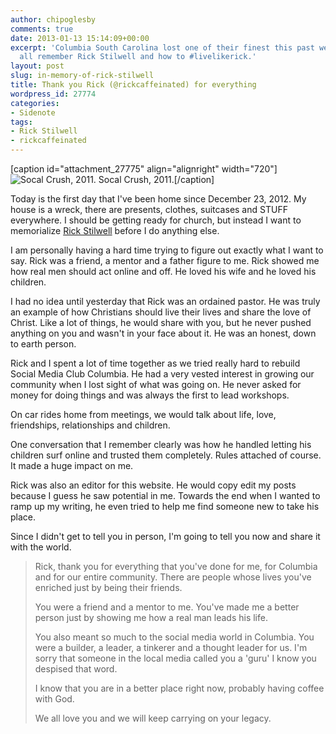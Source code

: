 ```yaml
---
author: chipoglesby
comments: true
date: 2013-01-13 15:14:09+00:00
excerpt: 'Columbia South Carolina lost one of their finest this past week. Let''s
  all remember Rick Stilwell and how to #livelikerick.'
layout: post
slug: in-memory-of-rick-stilwell
title: Thank you Rick (@rickcaffeinated) for everything
wordpress_id: 27774
categories:
- Sidenote
tags:
- Rick Stilwell
- rickcaffeinated
---
```


[caption id="attachment_27775" align="alignright" width="720"]![Socal Crush, 2011.](https://storage.googleapis.com/www.chipoglesby.com/299443_10150292844299817_1877259_n.jpeg) Socal Crush, 2011.[/caption]

Today is the first day that I've been home since December 23, 2012. My house is a wreck, there are presents, clothes, suitcases and STUFF everywhere. I should be getting ready for church, but instead I want to memorialize [Rick Stilwell](http://www.rickcaffeinated.com) before I do anything else.

I am personally having a hard time trying to figure out exactly what I want to say. Rick was a friend, a mentor and a father figure to me. Rick showed me how real men should act online and off. He loved his wife and he loved his children.

I had no idea until yesterday that Rick was an ordained pastor. He was truly an example of how Christians should live their lives and share the love of Christ. Like a lot of things, he would share with you, but he never pushed anything on you and wasn't in your face about it. He was an honest, down to earth person.

Rick and I spent a lot of time together as we tried really hard to rebuild Social Media Club Columbia. He had a very vested interest in growing our community when I lost sight of what was going on. He never asked for money for doing things and was always the first to lead workshops.

On car rides home from meetings, we would talk about life, love, friendships, relationships and children. 

One conversation that I remember clearly was how he handled letting his children surf online and trusted them completely. Rules attached of course. It made a huge impact on me.

Rick was also an editor for this website. He would copy edit my posts because I guess he saw potential in me. Towards the end when I wanted to ramp up my writing, he even tried to help me find someone new to take his place.

Since I didn't get to tell you in person, I'm going to tell you now and share it with the world.


<blockquote>Rick, thank you for everything that you've done for me, for Columbia and for our entire community. There are people whose lives you've enriched just by being their friends.

You were a friend and a mentor to me. You've made me a better person just by showing me how a real man leads his life.

You also meant so much to the social media world in Columbia. You were a builder, a leader, a tinkerer and a thought leader for us. I'm sorry that someone in the local media called you a 'guru' I know you despised that word.

I know that you are in a better place right now, probably having coffee with God.

We all love you and we will keep carrying on your legacy.</blockquote>
